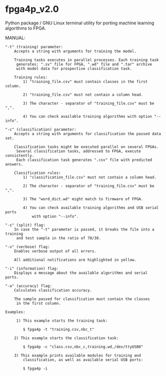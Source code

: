 # fpga4p_v2.0
Python package / GNU Linux terminal utility for porting machine learning algorithms to FPGA.

 MANUAL:

    "-t" (training) parameter:
        Accepts a string with arguments for training the model.

        Training tasks executes in parallel processes. Each training task
         generates: ".sv" file for FPGA, ".wd" file and ".tar" archive
         with model data for prospective classification task.

        Training rules:
            1) "training_file.csv" must contain classes in the first column.

            2) "training_file.csv" must not contain a column head.

            3) The character - separator of "training_file.csv" must be ",".

            4) You can check available training algorithms with option "--info".

    "-c" (classification) parameter:
        Accepts a string with arguments for classification the passed data set.

        Classification tasks might be executed parallel on several FPGAs.
         Several classification tasks, addressed to FPGA, execute consistently.
         Each classification task generates ".csv" file with predicted answers.

        Classification rules:
            1) "classification_file.csv" must not contain a column head.

            2) The character - separator of "training_file.csv" must be ",".

            3) The "word_dict.wd" might match to firmware of FPGA.

            4) You can check available training algorithms and USB serial ports
                with option "--info".

    "-s" (split) flag:
        In case the "-t" parameter is passed, it breaks the file into a training
         and test sample in the ratio of 70/30.

    "-v" (verbose) flag:
        Enables verbose output of all errors.

        All additional notifications are highlighted in yellow.

    "-i" (information) flag:
        Displays a message about the available algorithms and serial ports.

    "-a" (accuracy) flag:
        Calculates classification accuracy.

        The sample passed for classification must contain the classes
         in the first column.

    Examples:

         1) This example starts the training task:

            $ fpga4p -t "training.csv,nbc_t"

        2) This example starts the classification task:

            $ fpga4p -c "class.csv,nbc_c,training.wd,/dev/ttyUSB0"

        3) This example prints available modules for training and
            classification, as well as available serial USB ports:

            $ fpga4p -i
